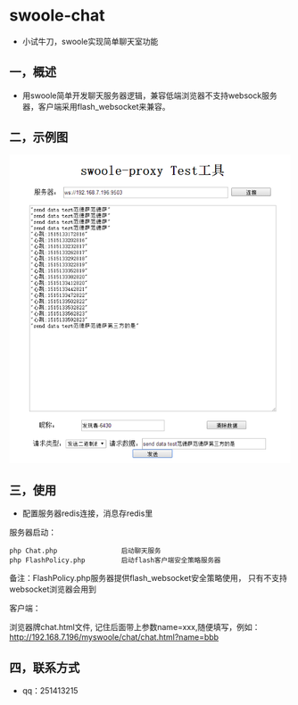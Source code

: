 # swoole-chat

* 小试牛刀，swoole实现简单聊天室功能

## 一，概述

* 用swoole简单开发聊天服务器逻辑，兼容低端浏览器不支持websock服务器，客户端采用flash_websocket来兼容。
 
## 二，示例图

![示例demo](demo.png)

 
## 三，使用

* 配置服务器redis连接，消息存redis里

服务器启动：

```
php Chat.php                启动聊天服务
php FlashPolicy.php         启动flash客户端安全策略服务器

```

备注：FlashPolicy.php服务器提供flash_websocket安全策略使用， 只有不支持websocket浏览器会用到

客户端：

浏览器牌chat.html文件, 记住后面带上参数name=xxx,随便填写，例如：http://192.168.7.196/myswoole/chat/chat.html?name=bbb
        

## 四，联系方式

* qq：251413215
